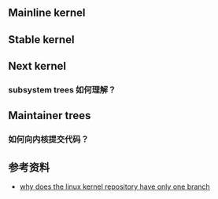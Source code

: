



## Mainline kernel

## Stable kernel

## Next kernel

### subsystem trees 如何理解？

## Maintainer trees

### 如何向内核提交代码？



## 参考资料

* [why does the linux kernel repository have only one branch](https://stackoverflow.com/questions/30268332/why-does-the-linux-kernel-repository-have-only-one-branch)


